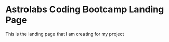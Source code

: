 # Astrolabs Coding Bootcamp Landing Page

This is the landing page that I am creating for my project